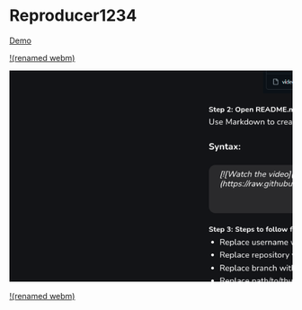 # Reproducer1234
[Demo](https://cloud.azekclark.dev/s/dwWJN8aDRiocTRd/download/untitled.webm.mp4)


[!(renamed webm)](https://raw.githubusercontent.com/Salio24/Reproducer1234/main/ttt.mp4)


[![Watch the video](https://raw.githubusercontent.com/Salio24/Reproducer1234/main/file.png)](https://raw.githubusercontent.com/Salio24/Reproducer1234/main/ttt.mp4)


[!(renamed webm)](https://user-images.githubusercontent.com/294989/111512737-20650180-8761-11eb-80c5-fe717dc5014a.mp4)
